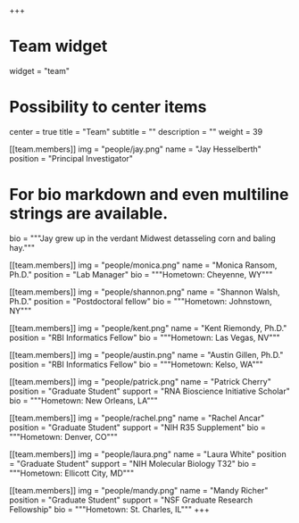 +++
# Team widget
widget = "team"
# Possibility to center items
center = true
title = "Team"
subtitle = ""
description = ""
weight = 39

[[team.members]]
img = "people/jay.png"
name = "Jay Hesselberth"
position = "Principal Investigator"
# For bio markdown and even multiline strings are available.
bio = """Jay grew up in the verdant Midwest detasseling corn and baling hay."""

[[team.members]]
img = "people/monica.png"
name = "Monica Ransom, Ph.D."
position = "Lab Manager"
bio = """Hometown: Cheyenne, WY"""

[[team.members]]
img = "people/shannon.png"
name = "Shannon Walsh, Ph.D."
position = "Postdoctoral fellow"
bio = """Hometown: Johnstown, NY"""

[[team.members]]
img = "people/kent.png"
name = "Kent Riemondy, Ph.D."
position = "RBI Informatics Fellow"
bio = """Hometown: Las Vegas, NV"""

[[team.members]]
img = "people/austin.png"
name = "Austin Gillen, Ph.D."
position = "RBI Informatics Fellow"
bio = """Hometown: Kelso, WA"""

[[team.members]]
img = "people/patrick.png"
name = "Patrick Cherry"
position = "Graduate Student"
support = "RNA Bioscience Initiative Scholar"
bio = """Hometown: New Orleans, LA"""

[[team.members]]
img = "people/rachel.png"
name = "Rachel Ancar"
position = "Graduate Student"
support = "NIH R35 Supplement"
bio = """Hometown: Denver, CO"""

[[team.members]]
img = "people/laura.png"
name = "Laura White"
position = "Graduate Student"
support = "NIH Molecular Biology T32"
bio = """Hometown: Ellicott City, MD"""

[[team.members]]
img = "people/mandy.png"
name = "Mandy Richer"
position = "Graduate Student"
support = "NSF Graduate Research Fellowship"
bio = """Hometown: St. Charles, IL"""
+++

